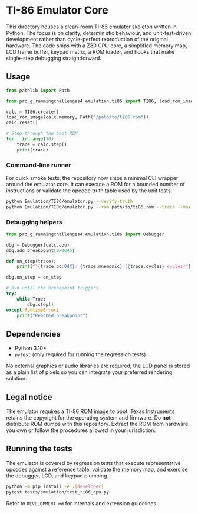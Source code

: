 # TI-86 Emulator Core

This directory houses a clean-room TI-86 emulator skeleton written in Python. The
focus is on clarity, deterministic behaviour, and unit-test-driven development
rather than cycle-perfect reproduction of the original hardware. The code ships
with a Z80 CPU core, a simplified memory map, LCD frame buffer, keypad matrix, a
ROM loader, and hooks that make single-step debugging straightforward.

## Usage

```python
from pathlib import Path

from pro_g_rammingchallenges4.emulation.ti86 import TI86, load_rom_image

calc = TI86.create()
load_rom_image(calc.memory, Path("/path/to/ti86.rom"))
calc.reset()

# Step through the boot ROM
for _ in range(10):
    trace = calc.step()
    print(trace)
```

### Command-line runner

For quick smoke tests, the repository now ships a minimal CLI wrapper around the
emulator core. It can execute a ROM for a bounded number of instructions or
validate the opcode truth table used by the unit tests:

```bash
python Emulation/TI86/emulator.py --verify-truth
python Emulation/TI86/emulator.py --rom path/to/ti86.rom --trace --max-instructions 50
```

### Debugging helpers

```python
from pro_g_rammingchallenges4.emulation.ti86 import Debugger

dbg = Debugger(calc.cpu)
dbg.add_breakpoint(0x0045)

def on_step(trace):
    print(f"{trace.pc:04X}: {trace.mnemonic} ({trace.cycles} cycles)")

dbg.on_step = on_step

# Run until the breakpoint triggers
try:
    while True:
        dbg.step()
except RuntimeError:
    print("Reached breakpoint")
```

## Dependencies

* Python 3.10+
* `pytest` (only required for running the regression tests)

No external graphics or audio libraries are required; the LCD panel is stored as
a plain list of pixels so you can integrate your preferred rendering solution.

## Legal notice

The emulator requires a TI-86 ROM image to boot. Texas Instruments retains the
copyright for the operating system and firmware. Do **not** distribute ROM dumps
with this repository. Extract the ROM from hardware you own or follow the
procedures allowed in your jurisdiction.

## Running the tests

The emulator is covered by regression tests that execute representative opcodes
against a reference table, validate the memory map, and exercise the debugger,
LCD, and keypad plumbing.

```bash
python -m pip install -e .[developer]
pytest tests/emulation/test_ti86_cpu.py
```

Refer to `DEVELOPMENT.md` for internals and extension guidelines.

